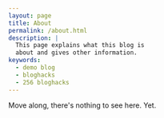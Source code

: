```yaml
---
layout: page
title: About
permalink: /about.html
description: |
  This page explains what this blog is
  about and gives other information.
keywords:
  - demo blog
  - bloghacks
  - 256 bloghacks
---
```


Move along, there's nothing to see here. Yet.
